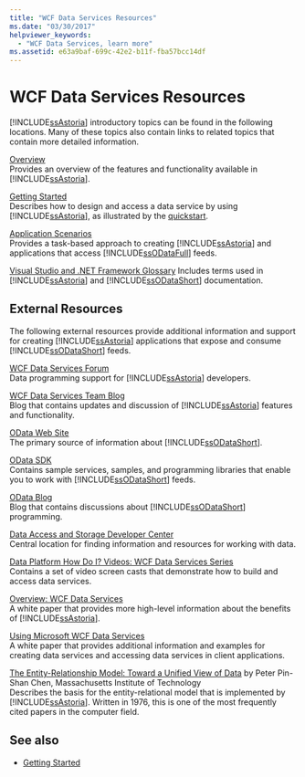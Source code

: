 ```yaml
---
title: "WCF Data Services Resources"
ms.date: "03/30/2017"
helpviewer_keywords: 
  - "WCF Data Services, learn more"
ms.assetid: e63a9baf-699c-42e2-b11f-fba57bcc14df
---
```

# WCF Data Services Resources
[!INCLUDE[ssAstoria](../../../../includes/ssastoria-md.md)] introductory topics can be found in the following locations. Many of these topics also contain links to related topics that contain more detailed information.  
  
 [Overview](../../../../docs/framework/data/wcf/wcf-data-services-overview.md)  
 Provides an overview of the features and functionality available in [!INCLUDE[ssAstoria](../../../../includes/ssastoria-md.md)].  
  
 [Getting Started](../../../../docs/framework/data/adonet/ef/getting-started.md)  
 Describes how to design and access a data service by using [!INCLUDE[ssAstoria](../../../../includes/ssastoria-md.md)], as illustrated by the [quickstart](../../../../docs/framework/data/wcf/quickstart-wcf-data-services.md).  
  
 [Application Scenarios](../../../../docs/framework/data/wcf/application-scenarios-wcf-data-services.md)  
 Provides a task-based approach to creating [!INCLUDE[ssAstoria](../../../../includes/ssastoria-md.md)] and applications that access [!INCLUDE[ssODataFull](../../../../includes/ssodatafull-md.md)] feeds.  
  
 [Visual Studio and .NET Framework Glossary](https://docs.microsoft.com/previous-versions/visualstudio/visual-studio-2008/6c701b8w(v=vs.90))  
 Includes terms used in [!INCLUDE[ssAstoria](../../../../includes/ssastoria-md.md)] and [!INCLUDE[ssODataShort](../../../../includes/ssodatashort-md.md)] documentation.  
  
## External Resources  
 The following external resources provide additional information and support for creating [!INCLUDE[ssAstoria](../../../../includes/ssastoria-md.md)] applications that expose and consume [!INCLUDE[ssODataShort](../../../../includes/ssodatashort-md.md)] feeds.  
  
 [WCF Data Services Forum](https://go.microsoft.com/fwlink/?LinkId=150512)  
 Data programming support for [!INCLUDE[ssAstoria](../../../../includes/ssastoria-md.md)] developers.  
  
 [WCF Data Services Team Blog](https://go.microsoft.com/fwlink/?LinkId=150511)  
 Blog that contains updates and discussion of [!INCLUDE[ssAstoria](../../../../includes/ssastoria-md.md)] features and functionality.  
  
 [OData Web Site](https://go.microsoft.com/fwlink/?LinkID=184554)  
 The primary source of information about [!INCLUDE[ssODataShort](../../../../includes/ssodatashort-md.md)].  
  
 [OData SDK](https://go.microsoft.com/fwlink/?LinkID=185248)  
 Contains sample services, samples, and programming libraries that enable you to work with [!INCLUDE[ssODataShort](../../../../includes/ssodatashort-md.md)] feeds.  
  
 [OData Blog](https://go.microsoft.com/fwlink/?LinkId=185868)  
 Blog that contains discussions about [!INCLUDE[ssODataShort](../../../../includes/ssodatashort-md.md)] programming.  
  
 [Data Access and Storage Developer Center](https://go.microsoft.com/fwlink/?LinkId=91903)  
 Central location for finding information and resources for working with data.  
  
 [Data Platform How Do I? Videos: WCF Data Services Series](https://go.microsoft.com/fwlink/?LinkId=124600)  
 Contains a set of video screen casts that demonstrate how to build and access data services.  
  
 [Overview: WCF Data Services](https://go.microsoft.com/fwlink/?LinkID=131074)  
 A white paper that provides more high-level information about the benefits of [!INCLUDE[ssAstoria](../../../../includes/ssastoria-md.md)].  
  
 [Using Microsoft WCF Data Services](https://go.microsoft.com/fwlink/?LinkID=131075)  
 A white paper that provides additional information and examples for creating data services and accessing data services in client applications.  
  
 [The Entity-Relationship Model: Toward a Unified View of Data](https://go.microsoft.com/fwlink/?LinkId=91909) by Peter Pin-Shan Chen, Massachusetts Institute of Technology  
 Describes the basis for the entity-relational model that is implemented by [!INCLUDE[ssAstoria](../../../../includes/ssastoria-md.md)]. Written in 1976, this is one of the most frequently cited papers in the computer field.  
  
## See also
- [Getting Started](../../../../docs/framework/data/wcf/getting-started-with-wcf-data-services.md)
